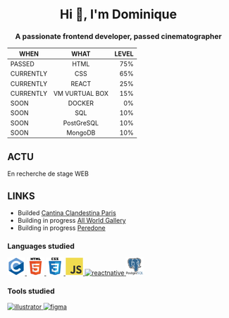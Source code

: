 <h1 align="center">Hi 👋, I'm Dominique</h1>
<h3 align="center">A passionate frontend developer, passed cinematographer</h3>

| **WHEN** | **WHAT** | **LEVEL** |
|---------- |:-------------: |------: |
| PASSED | HTML | 75% |
| CURRENTLY | CSS | 65% |
| CURRENTLY | REACT | 25% |
| CURRENTLY | VM VURTUAL BOX | 15% |
| SOON | DOCKER | 0% |
| SOON | SQL | 10% |
| SOON | PostGreSQL | 10% |
| SOON | MongoDB | 10% |

## ACTU
En recherche de stage WEB

## LINKS
- Builded [Cantina Clandestina Paris](https://cantinaclandestina.org/)
- Building in progress [All World Gallery](https://allworldgallery.art/)
- Building in progress [Peredone](https://peredone.fr)

<h3 align="left">Languages studied</h3>
<p align="left">

<a href="https://www.cprogramming.com/" target="_blank" rel="noreferrer"> 
	<img src="https://raw.githubusercontent.com/devicons/devicon/master/icons/c/c-original.svg" alt="c" width="40" height="40"/> </a>

<a href="https://www.w3.org/html/" target="_blank" rel="noreferrer"> 
	<img src="https://raw.githubusercontent.com/devicons/devicon/master/icons/html5/html5-original-wordmark.svg" alt="html5" width="40" height="40"/> </a>

<a href="https://www.w3schools.com/css/" target="_blank" rel="noreferrer"> 
	<img src="https://raw.githubusercontent.com/devicons/devicon/master/icons/css3/css3-original-wordmark.svg" alt="css3" width="40" height="40"/> </a>

<a href="https://developer.mozilla.org/en-US/docs/Web/JavaScript" target="_blank" rel="noreferrer"> 
	<img src="https://raw.githubusercontent.com/devicons/devicon/master/icons/javascript/javascript-original.svg" alt="javascript" width="40" height="40"/> </a>

<a href="https://reactnative.dev/" target="_blank" rel="noreferrer"> 
	<img src="https://reactnative.dev/img/header_logo.svg" alt="reactnative" width="40" height="40"/> </a>

<a href="https://www.postgresql.org" target="_blank" rel="noreferrer"> 
	<img src="https://raw.githubusercontent.com/devicons/devicon/master/icons/postgresql/postgresql-original-wordmark.svg" alt="postgresql" width="40" height="40"/> </a>

</p>

<h3 align="left">Tools studied</h3>
<p align="left">

<a href="https://www.adobe.com/fr/products/illustrator.html" target="_blank" rel="noreferrer"> 
	<img src="https://www.vectorlogo.zone/logos/adobe_illustrator/adobe_illustrator-icon.svg" alt="illustrator" width="40" height="40"/> </a>

<a href="https://www.figma.com/" target="_blank" rel="noreferrer"> 
	<img src="https://www.vectorlogo.zone/logos/figma/figma-icon.svg" alt="figma" width="40" height="40"/> </a>

</p>

